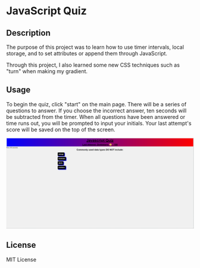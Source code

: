 # JavaScript Quiz

## Description

The purpose of this project was to learn how to use timer intervals, local storage, and to set attributes or append them through JavaScript.

Through this project, I also learned some new CSS techniques such as "turn" when making my gradient.

## Usage

To begin the quiz, click "start" on the main page. There will be a series of questions to answer. If you choose the incorrect answer, ten seconds will be subtracted from the timer. When all questions have been answered or time runs out, you will be prompted to input your initials. Your last attempt's score will be saved on the top of the screen.

![Page screenshot](/images/Screenshot%202024-04-05%20115745.png)

## License

MIT License